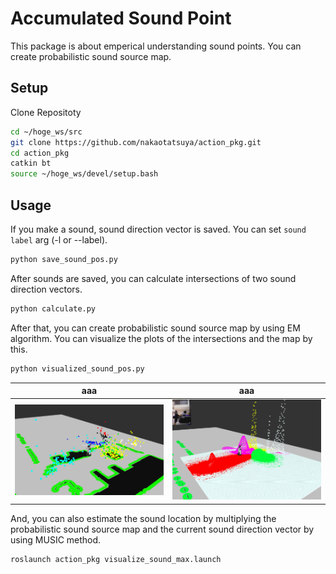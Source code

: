 Accumulated Sound Point
=======

This package is about emperical understanding sound points.
You can create probabilistic sound source map.

## Setup

Clone Repositoty
   ```bash
   cd ~/hoge_ws/src
   git clone https://github.com/nakaotatsuya/action_pkg.git
   cd action_pkg
   catkin bt
   source ~/hoge_ws/devel/setup.bash
   ```

## Usage
   If you make a sound, sound direction vector is saved.
   You can set `sound label` arg (-l or --label).
   ```bash
   python save_sound_pos.py
   ```

   After sounds are saved, you can calculate intersections of two sound direction vectors.
   ```bash
   python calculate.py
   ```

   After that, you can create probabilistic sound source map by using EM algorithm.
   You can visualize the plots of the intersections and the map by this.
   ```bash
   python visualized_sound_pos.py
   ```

   |aaa|aaa|
   |---|---|
   |![](assets/plot.png)|![](assets/sound_map.png)|

   And, you can also estimate the sound location by multiplying the probabilistic sound source map and the current sound direction vector by using MUSIC method.
   ```bash
   roslaunch action_pkg visualize_sound_max.launch
   ```

